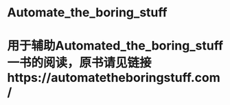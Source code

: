 # Automate_the_boring_stuff
# 用于辅助Automated_the_boring_stuff一书的阅读，原书请见链接https://automatetheboringstuff.com/
